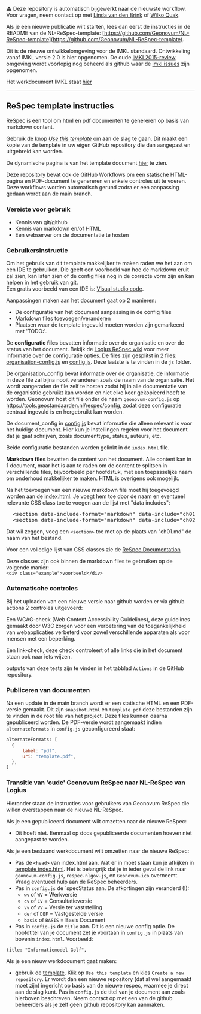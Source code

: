 ⚠️ Deze repository is automatisch bijgewerkt naar de nieuwste workflow.
Voor vragen, neem contact op met [Linda van den Brink](mailto:l.vandenbrink@geonovum.nl) of [Wilko Quak](mailto:w.quak@geonovum.nl).

Als je een nieuwe publicatie wilt starten, lees dan eerst de instructies in de README van de NL-ReSpec-template:
[https://github.com/Geonovum/NL-ReSpec-template](https://github.com/Geonovum/NL-ReSpec-template).

Dit is de nieuwe ontwikkelomgeving voor de IMKL standaard. Ontwikkeling vanaf IMKL versie 2.0 is hier opgenomen. De oude [IMKL2015-review](https://github.com/Geonovum/imkl2015-review) omgeving wordt voorlopig nog beheerd als github waar de [imkl issues](https://github.com/Geonovum/imkl2015-review/issues) zijn opgenomen.

Het werkdocument IMKL staat [hier](https://geonovum.github.io/imkl-werkomgeving)

-------------------------------------------------------------------------------------------------
## ReSpec template instructies

ReSpec is een tool om html en pdf documenten te genereren op basis van markdown content.

Gebruik de knop [_Use this template_](https://github.com/Geonovum/NL-ReSpec-GN-template/generate) om aan de slag te gaan. Dit maakt een kopie van de template in uw eigen GitHub repository die dan aangepast en uitgebreid kan worden.

De dynamische pagina is van het template document [hier](https://geonovum.github.io/NL-ReSpec-GN-template/) te zien.

Deze repository bevat ook de GitHub Workflows om een statische HTML-pagina en PDF-document te genereren en enkele controles uit te voeren. Deze workflows worden automatisch gerund zodra er een aanpassing gedaan wordt aan de main branch.

### Vereiste voor gebruik
- Kennis van git/github
- Kennis van markdown en/of HTML
- Een webserver om de documentatie te hosten

### Gebruikersinstructie
Om het gebruik van dit template makkelijker te maken raden we het aan om een IDE te gebruiken. Die geeft een voorbeeld van hoe de markdown eruit zal zien, kan laten zien of de config files nog in de correcte vorm zijn en kan helpen in het gebruik van git.  
Een gratis voorbeeld van een IDE is: [Visual studio code](https://code.visualstudio.com/).

Aanpassingen maken aan het document gaat op 2 manieren:
- De configuratie van het document aanpassing in de config files
- Markdown files toevoegen/veranderen
- Plaatsen waar de template ingevuld moeten worden zijn gemarkeerd met 'TODO:'.

De **configuratie files** bevatten informatie over de organisatie en over 
de status van het document. Bekijk de [Logius ReSpec wiki](https://github.com/Logius-standaarden/respec/wiki) 
voor meer informatie over de configuratie opties. De files zijn gesplitst in 2 files:
[organisation-config.js](https://github.com/Geonovum/NL-ReSpec-GN-beheer/tree/9a606242041171dbf507c439863e4ffb94701463/js) en [config.js](js/config.js).
Deze laatste is te vinden in de `js` folder.

De organisation_config bevat informatie over de organisatie, de informatie in deze file 
zal bijna nooit veranderen zoals de naam van de organisatie. Het wordt aangeraden de file 
zelf te hosten zodat hij in alle documentatie van de organisatie gebruikt kan worden en
niet elke keer gekopieerd hoeft te worden. Geonovum host dit file onder de naam `geonovum-config.js` op https://tools.geostandaarden.nl/respec/config, zodat deze configuratie centraal ingevuld is en hergebruikt kan worden. 

De document_config in [config.js](js/config.js) bevat informatie die alleen relevant is voor het huidige document. Hier kun je instellingen regelen voor het document dat je gaat schrijven, zoals documenttype, status, auteurs, etc. 

Beide configuratie bestanden worden gelinkt in de `index.html` file.

**Markdown files** bevatten de content van het document. Alle content
kan in 1 document, maar het is aan te raden om de content te splitsen
in verschillende files, bijvoorbeeld per hoofdstuk, met een toepasselijke naam om onderhoud 
makkelijker te maken. HTML is overigens ook mogelijk.

Na het toevoegen van een nieuwe markdown file moet hij toegevoegd worden
aan de [index.html](index.html). Je voegt hem toe door de naam en eventueel relevante CSS class 
toe te voegen aan de lijst met "data includes":

<pre>
  &lt;section data-include-format="markdown" data-include="ch01.md" class="informative">&lt;/section>
  &lt;section data-include-format="markdown" data-include="ch02.md">&lt;/section>
</pre>

Dat wil zeggen, voeg een `<section>` toe met op de plaats van "ch01.md" de naam van het bestand. 

Voor een volledige lijst van CSS classes zie de [ReSpec Documentation](https://respec.org/docs/#css-classes)

Deze classes zijn ook binnen de markdown files te gebruiken op de volgende manier:  
```<div class="example">voorbeeld</div>```

### Automatische controles
Bij het uploaden van een nieuwe versie naar github worden er via github actions 2 controles 
uitgevoerd:  

Een WCAG-check (Web Content Accessibility Guidelines), deze guidelines
gemaakt door W3C zorgen voor een verbetering van de toegankelijkheid
van webapplicaties verbeterd voor zowel verschillende apparaten 
als voor mensen met een beperking.

Een link-check, deze check controleert of alle links die in het 
document staan ook naar iets wijzen.

outputs van deze tests zijn te vinden in het tabblad `Actions` in de GitHub repository.

### Publiceren van documenten
Na een update in de main branch wordt er een statische HTML en een PDF-versie gemaakt.
Dit zijn `snapshot.html` en `template.pdf` deze bestanden zijn te vinden in de root file van het project. Deze files kunnen daarna gepubliceerd worden.
De PDF-versie wordt aangemaakt indien `alternateFormats` in `config.js` geconfigureerd staat:
```js
alternateFormats: [
  {
	  label: "pdf",
	  uri: "template.pdf",
  },
]
```

### Transitie van 'oude' Geonovum ReSpec naar NL-ReSpec van Logius

Hieronder staan de instructies voor gebruikers van Geonovum ReSpec die willen overstappen naar de nieuwe NL-ReSpec. 

Als je een gepubliceerd document wilt omzetten naar de nieuwe ReSpec:
- Dit hoeft niet. Eenmaal op docs gepubliceerde documenten hoeven niet aangepast te worden.

Als je een bestaand werkdocument wilt omzetten naar de nieuwe ReSpec:
- Pas de `<head>` van index.html aan. Wat er in moet staan kun je afkijken in [template index.html](https://github.com/Geonovum/NL-ReSpec-GN-template/blob/main/index.html). Het is belangrijk dat je in ieder geval de link naar `geonovum-config.js`, `respec-nlgov.js`, en `Geonovum.ico` overneemt. Vraag eventueel hulp aan de ReSpec beheerders.
 - Pas in `config.js` de `specStatus aan. De afkortingen zijn veranderd (!): 
   - `wv` of `WV` = Werkversie
   - `cv` of `CV` = Consultatieversie
   - `vv` of `VV` = Versie ter vaststelling
   - `def` of `DEF` = Vastgestelde versie
   - `basis` of `BASIS` = Basis Document
- Pas in `config.js` de `title` aan. Dit is een nieuwe config optie. De hoofdtitel van je document zet je voortaan in `config.js` in plaats van bovenin `index.html`. Voorbeeld: 

`title: "Informatiemodel Golf",`

Als je een nieuw werkdocument gaat maken: 
- gebruik de [template](https://github.com/Geonovum/NL-ReSpec-GN-template). Klik op `Use this template` en kies `Create a new repository`. Er wordt dan een nieuwe repository (dat al wel aangemaakt moet zijn) ingericht op basis van de nieuwe respec, waarmee je direct aan de slag kunt. Pas in `config.js` de titel van je document aan zoals hierboven beschreven. Neem contact op met een van de github beheerders als je zelf geen github repository kan aanmaken. 
